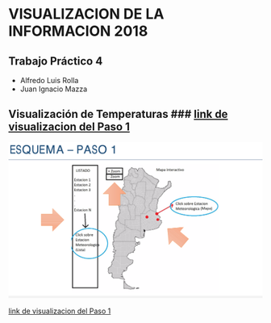 
# VISUALIZACION DE LA INFORMACION 2018
## Trabajo Práctico 4 
* Alfredo Luis Rolla 
* Juan Ignacio Mazza 

## Visualización de Temperaturas ### [link de visualizacion del Paso 1](http://ciclon.cima.fcen.uba.ar/Visu2018/)

![](img/Paso_1.png?raw=true)

[link de visualizacion del Paso 1](http://ciclon.cima.fcen.uba.ar/Visu2018/)
